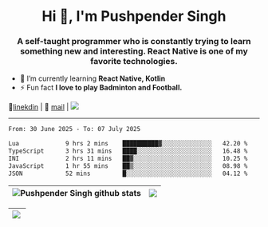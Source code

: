 <h1 align="center">Hi 👋, I'm Pushpender Singh</h1>
<h3 align="center">A self-taught programmer who is constantly trying to learn something new and interesting. React Native is one of my favorite technologies.</h3>

- 🌱 I’m currently learning **React Native, Kotlin**
- ⚡ Fun fact **I love to play Badminton and Football.**

👔[linekdin](https://www.linkedin.com/in/pushpender-singh-240061202/) | 📧 [mail](mailto:pushpendersingh694@gmail.com) | 
<a href="https://github.com/pushpender-singh-ap/pushpender-singh-ap">
    <img src="https://komarev.com/ghpvc/?username=pushpender-singh-ap&style=for-the-badge">
</a>


---

<!--START_SECTION:waka-->

```txt
From: 30 June 2025 - To: 07 July 2025

Lua             9 hrs 2 mins    ██████████▓░░░░░░░░░░░░░░   42.20 %
TypeScript      3 hrs 31 mins   ████░░░░░░░░░░░░░░░░░░░░░   16.48 %
INI             2 hrs 11 mins   ██▓░░░░░░░░░░░░░░░░░░░░░░   10.25 %
JavaScript      1 hr 55 mins    ██▒░░░░░░░░░░░░░░░░░░░░░░   08.98 %
JSON            52 mins         █░░░░░░░░░░░░░░░░░░░░░░░░   04.12 %
```

<!--END_SECTION:waka-->


| <a><img align="center" src="https://github-readme-stats-iota-ecru-15.vercel.app/api?username=pushpender-singh-ap&show_icons=true&include_all_commits=true&theme=buefy&hide_border=true" alt="Pushpender Singh github stats" /></a> | <a><img align="center" src="https://github-readme-stats-iota-ecru-15.vercel.app/api/top-langs/?username=pushpender-singh-ap&layout=compact&theme=buefy&hide_border=true" /></a> |
| ------------- | ------------- |

| <a> <img align="left" src="https://github-readme-streak-stats.herokuapp.com/?user=pushpender-singh-ap" /></br> </a> |
| ------------- |
